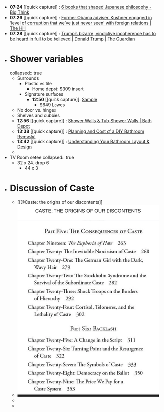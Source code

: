 - **07:24** [[quick capture]] : [6 books that shaped Japanese philosophy - Big Think](https://bigthink.com/thinking/6-books-that-shaped-japanese-philosophy/ "6 books that shaped Japanese philosophy - Big Think")
- **07:26** [[quick capture]] : [Former Obama adviser: Kushner engaged in ‘level of corruption that we’ve just never seen’ with foreign relations | The Hill](https://thehill.com/policy/international/4589465-former-obama-advisor-kushner-engaged-in-level-of-corruption-that-weve-just-never-seen-with-foreign-relations/ "Former Obama adviser: Kushner engaged in ‘level of corruption that we’ve just never seen’ with foreign relations | The Hill")
- **07:28** [[quick capture]] : [Trump’s bizarre, vindictive incoherence has to be heard in full to be believed | Donald Trump | The Guardian](https://www.theguardian.com/us-news/2024/apr/06/donald-trump-speech-analysis "Trump’s bizarre, vindictive incoherence has to be heard in full to be believed | Donald Trump | The Guardian")
- # Shower variables
  collapsed:: true
	- Surrounds
		- Plastic vs tile
			- Home depot: $309 insert
		- Signature surfaces
			- **12:50** [[quick capture]]: [Sample](https://www.lowes.com/pd/Delta-EverEdge-60-in-x-32-in-x-72-in-3-Piece-Direct-To-Stud-High-Gloss-White-Alcove-Shower-Wall-Surround/5013492407?cm_mmc=shp-_-c-_-prd-_-bth-_-ggl-_-CRP_SHP_LIA_BTH_Online_A-B-_-5013492407-_-local-_-0-_-0&gad_source=1&gclid=CjwKCAjwt-OwBhBnEiwAgwzrUhFitABNvdxIar_xBSjS0H-a9Fsw576rS8cJ4xiX3BRm_-qsBGcSmhoCJIIQAvD_BwE&gclsrc=aw.ds)
				- $649 Lowes
	- No door vs. hinges
	- Shelves and cubbies
	- **12:56** [[quick capture]] : [Shower Walls &amp; Tub-Shower Walls | Bath Depot](https://www.bathdepot.com/bathroom/showers/shower-walls.html "Shower Walls &amp; Tub-Shower Walls | Bath Depot")
	- **13:38** [[quick capture]] : [Planning and Cost of a DIY Bathroom Remodel](https://www.lowes.com/n/ideas-inspiration/bathroom-remodel-ideas "Planning and Cost of a DIY Bathroom Remodel")
	- **13:42** [[quick capture]] : [Understanding Your Bathroom Layout &amp; Design](https://www.lowes.com/n/how-to/bath-planning-guide-design "Understanding Your Bathroom Layout &amp; Design")
	-
- TV Room setee
  collapsed:: true
	- 32 x 24. drop 6
		- 44 x 3
- # Discussion of Caste
	- [[@Caste: the origins of our discontents]]
	- ![image.png](../assets/image_1712959411414_0.png)
	-
	-
